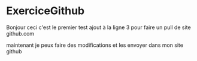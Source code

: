 # ExerciceGithub
Bonjour ceci c'est le premier test
ajout à la ligne 3 pour faire un pull de site github.com

maintenant je peux faire des modifications et les envoyer dans mon site github

